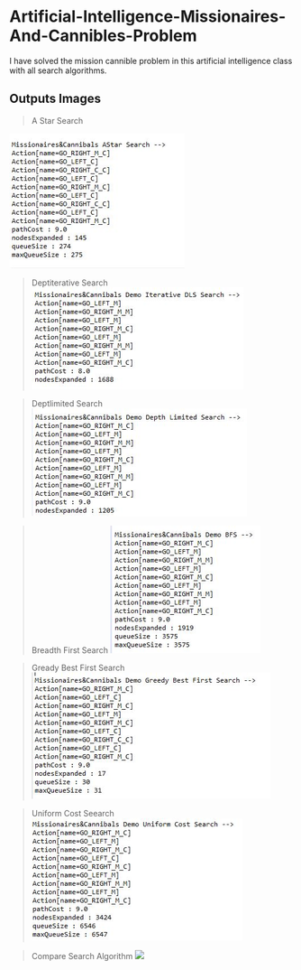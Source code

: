 # Artificial-Intelligence-Missionaires-And-Cannibles-Problem

I have solved the mission cannible problem in this artificial intelligence class with all search algorithms.

## Outputs Images

> A Star Search 

![](https://raw.githubusercontent.com/erdoganabaci/Artificial-Intelligence-Missionaires-And-Cannibles-Problem/master/outputs%20images/Astar%20output.JPG)
 
 > Deptiterative Search
 ![](https://raw.githubusercontent.com/erdoganabaci/Artificial-Intelligence-Missionaires-And-Cannibles-Problem/master/outputs%20images/Deptiterative%20output.JPG)
 
 > Deptlimited Search
 ![](https://raw.githubusercontent.com/erdoganabaci/Artificial-Intelligence-Missionaires-And-Cannibles-Problem/master/outputs%20images/Deptlimited%20output.JPG)
 
 > Breadth First Search
 ![](https://raw.githubusercontent.com/erdoganabaci/Artificial-Intelligence-Missionaires-And-Cannibles-Problem/master/outputs%20images/bfs%20output.JPG)
 
 > Gready Best First Search
 ![](https://raw.githubusercontent.com/erdoganabaci/Artificial-Intelligence-Missionaires-And-Cannibles-Problem/master/outputs%20images/greedy%20output.JPG)
 
 > Uniform Cost Seearch
 ![](https://raw.githubusercontent.com/erdoganabaci/Artificial-Intelligence-Missionaires-And-Cannibles-Problem/master/outputs%20images/uniform%20cost%20output.JPG)
 
 > Compare Search Algorithm 
 ![](https://github.com/erdoganabaci/Artificial-Intelligence-Missionaires-And-Cannibles-Problem/blob/master/outputs%20images/compareSearchUn%C4%B1nformed.JPG)
 
